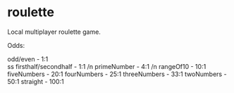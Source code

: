# roulette

Local multiplayer roulette game.

Odds:

odd/even - 1:1  
ss
firsthalf/secondhalf - 1:1 /n
primeNumber - 4:1 /n
rangeOf10 - 10:1
fiveNumbers - 20:1
fourNumbers - 25:1
threeNumbers - 33:1
twoNumbers - 50:1
straight - 100:1
